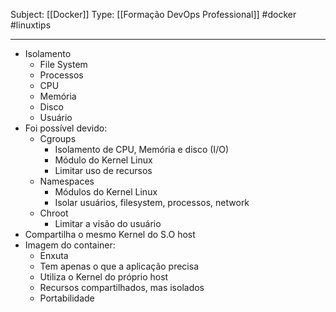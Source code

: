 Subject: [[Docker]] 
Type: [[Formação DevOps Professional]]  #docker #linuxtips

----
- Isolamento
	- File System
	- Processos
	- CPU
	- Memória
	- Disco
	- Usuário
- Foi possível devido:
	- Cgroups 
		- Isolamento de CPU, Memória e disco (I/O)
		- Módulo do Kernel Linux
		- Limitar uso de recursos
	- Namespaces
		- Módulos do Kernel Linux
		- Isolar usuários, filesystem, processos, network
	- Chroot
		- Limitar a visão do usuário
- Compartilha o mesmo Kernel do S.O host
- Imagem do container:
	- Enxuta
	- Tem apenas o que a aplicação precisa
	- Utiliza o Kernel do próprio host
	- Recursos compartilhados, mas isolados
	- Portabilidade
